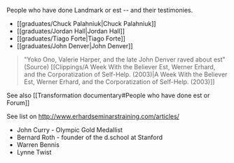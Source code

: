 People who have done Landmark or est -- and their testimonies.

- [[graduates/Chuck Palahniuk|Chuck Palahniuk]]
- [[graduates/Jordan Hall|Jordan Hall]]
- [[graduates/Tiago Forte|Tiago Forte]]
- [[graduates/John Denver|John Denver]]


> "Yoko Ono, Valerie Harper, and the late John Denver raved about est" (Source) [[Clippings/A Week With the Believer Est, Werner Erhard,  and the Corporatization  of Self-Help.  (2003)|A Week With the Believer Est, Werner Erhard,  and the Corporatization  of Self-Help.  (2003)]]

See also [[Transformation documentary#People who have done est or Forum]]

See list on http://www.erhardseminarstraining.com/articles/

- John Curry - Olympic Gold Medallist
- Bernard Roth - founder of the d.school at Stanford
- Warren Bennis
- Lynne Twist